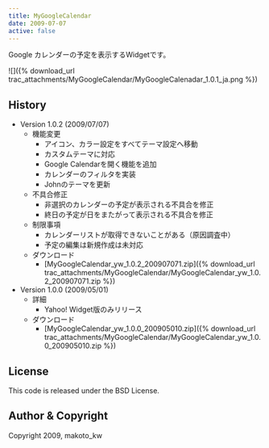 ```yaml
---
title: MyGoogleCalendar
date: 2009-07-07
active: false
---
```

Google カレンダーの予定を表示するWidgetです。

![]({% download_url trac_attachments/MyGoogleCalendar/MyGoogleCalenadar_1.0.1_ja.png %})

## History

* Version 1.0.2 (2009/07/07)
  * 機能変更
    * アイコン、カラー設定をすべてテーマ設定へ移動
    * カスタムテーマに対応
    * Google Calendarを開く機能を追加
    * カレンダーのフィルタを実装
    * Johnのテーマを更新
  * 不具合修正
    * 非選択のカレンダーの予定が表示される不具合を修正
    * 終日の予定が日をまたがって表示される不具合を修正
  * 制限事項
    * カレンダーリストが取得できないことがある（原因調査中）
    * 予定の編集は新規作成は未対応
  * ダウンロード
    * [MyGoogleCalendar_yw_1.0.2_200907071.zip]({% download_url trac_attachments/MyGoogleCalendar/MyGoogleCalendar_yw_1.0.2_200907071.zip %})
* Version 1.0.0 (2009/05/01)
  * 詳細
    * Yahoo! Widget版のみリリース
  * ダウンロード
    * [MyGoogleCalendar_yw_1.0.0_200905010.zip]({% download_url trac_attachments/MyGoogleCalendar/MyGoogleCalendar_yw_1.0.0_200905010.zip %})

## License

This code is released under the BSD License.

## Author & Copyright

Copyright 2009, makoto_kw 